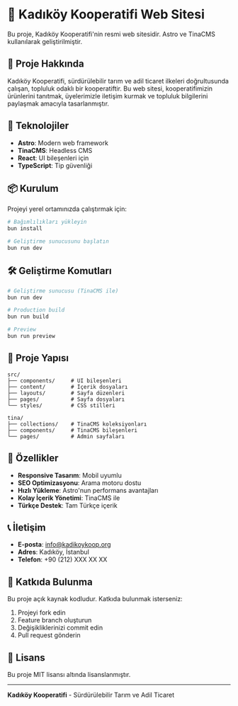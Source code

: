 # 🌱 Kadıköy Kooperatifi Web Sitesi

Bu proje, Kadıköy Kooperatifi'nin resmi web sitesidir. Astro ve TinaCMS kullanılarak geliştirilmiştir.

## 🎯 Proje Hakkında

Kadıköy Kooperatifi, sürdürülebilir tarım ve adil ticaret ilkeleri doğrultusunda çalışan, topluluk odaklı bir kooperatiftir. Bu web sitesi, kooperatifimizin ürünlerini tanıtmak, üyelerimizle iletişim kurmak ve topluluk bilgilerini paylaşmak amacıyla tasarlanmıştır.

## 🚀 Teknolojiler

- **Astro**: Modern web framework
- **TinaCMS**: Headless CMS
- **React**: UI bileşenleri için
- **TypeScript**: Tip güvenliği

## 📦 Kurulum

Projeyi yerel ortamınızda çalıştırmak için:

```bash
# Bağımlılıkları yükleyin
bun install

# Geliştirme sunucusunu başlatın
bun run dev
```

## 🛠️ Geliştirme Komutları

```bash
# Geliştirme sunucusu (TinaCMS ile)
bun run dev

# Production build
bun run build

# Preview
bun run preview
```

## 📁 Proje Yapısı

```
src/
├── components/     # UI bileşenleri
├── content/        # İçerik dosyaları
├── layouts/        # Sayfa düzenleri
├── pages/          # Sayfa dosyaları
└── styles/         # CSS stilleri

tina/
├── collections/    # TinaCMS koleksiyonları
├── components/     # TinaCMS bileşenleri
└── pages/          # Admin sayfaları
```

## 🌿 Özellikler

- **Responsive Tasarım**: Mobil uyumlu
- **SEO Optimizasyonu**: Arama motoru dostu
- **Hızlı Yükleme**: Astro'nun performans avantajları
- **Kolay İçerik Yönetimi**: TinaCMS ile
- **Türkçe Destek**: Tam Türkçe içerik

## 📞 İletişim

- **E-posta**: info@kadikoykoop.org
- **Adres**: Kadıköy, İstanbul
- **Telefon**: +90 (212) XXX XX XX

## 🤝 Katkıda Bulunma

Bu proje açık kaynak kodludur. Katkıda bulunmak isterseniz:

1. Projeyi fork edin
2. Feature branch oluşturun
3. Değişikliklerinizi commit edin
4. Pull request gönderin

## 📄 Lisans

Bu proje MIT lisansı altında lisanslanmıştır.

---

**Kadıköy Kooperatifi** - Sürdürülebilir Tarım ve Adil Ticaret
